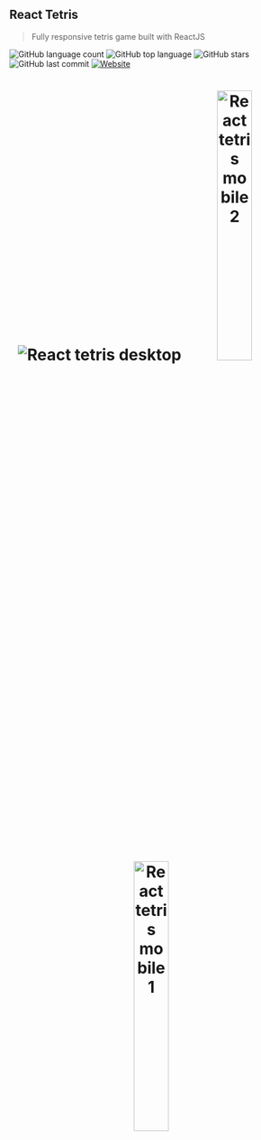 ## React Tetris

> Fully responsive tetris game built with ReactJS

<p align="start">
	  <img alt="GitHub language count" src="https://img.shields.io/github/languages/count/mpirescarvalho/react-tetris?style=flat">
	  <img alt="GitHub top language" src="https://img.shields.io/github/languages/top/mpirescarvalho/react-tetris">
	  <img alt="GitHub stars" src="https://img.shields.io/github/stars/mpirescarvalho/react-tetris?style=social">
	  <img alt="GitHub last commit" src="https://img.shields.io/github/last-commit/mpirescarvalho/react-tetris">
	  <a href="https://mpirescarvalho.github.io/react-tetris/">
			<img alt="Website" src="https://img.shields.io/website?url=https%3A%2F%2Fmpirescarvalho.github.io/react-tetris">
    </a>
</p>

<h1 align="center">
  <img alt="React tetris desktop" title="#React tetris desktop" src="./assets/react-tetris-desktop-1.png" />
  <img width="35%" alt="React tetris mobile 2" title="#React tetris mobile 2" src="./assets/react-tetris-mobile-2.png" />
  <img width="35%" alt="React tetris mobile 1" title="#React tetris mobile 1" src="./assets/react-tetris-mobile-1.png" />
</h1>
